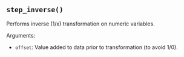 ## `step_inverse()`

Performs inverse (1/x) transformation on numeric variables.

Arguments:
* `offset`: Value added to data prior to transformation (to avoid 1/0).
